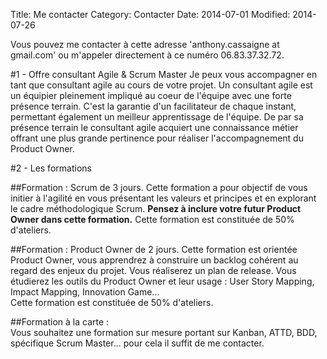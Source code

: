 Title: Me contacter
Category: Contacter
Date: 2014-07-01
Modified: 2014-07-26

Vous pouvez me contacter à cette adresse 'anthony.cassaigne at gmail.com' ou m'appeler directement à ce numéro 06.83.37.32.72.

#1 - Offre consultant Agile & Scrum Master 
Je peux vous accompagner en tant que consultant agile au cours de votre projet.
Un consultant agile est un équipier pleinement impliqué au coeur de l'équipe avec une forte
présence terrain. C'est la garantie d'un facilitateur de chaque
instant, permettant également un meilleur apprentissage de l'équipe. De par sa présence
terrain le consultant agile acquiert une connaissance métier offrant une plus
grande pertinence pour réaliser l'accompagnement du Product Owner.

#2 - Les formations

##Formation : Scrum de 3 jours.
Cette formation a pour objectif de vous initier à l'agilité en vous présentant les valeurs et principes et en explorant le cadre méthodologique Scrum. **Pensez à inclure votre futur Product Owner dans cette formation.** 
Cette formation est constituée de 50% d'ateliers. 

##Formation : Product Owner de 2 jours. 
Cette formation est orientée Product Owner, vous apprendrez à construire un backlog cohérent au regard des enjeux du projet. Vous réaliserez un plan de release. Vous étudierez les outils du Product Owner et leur usage : User Story Mapping, Impact Mapping, Innovation Game...  
Cette formation est constituée de 50% d'ateliers. 

##Formation à la carte :  
Vous souhaitez une formation sur mesure portant sur Kanban, ATTD, BDD, spécifique Scrum Master... pour cela il suffit de me contacter. 
